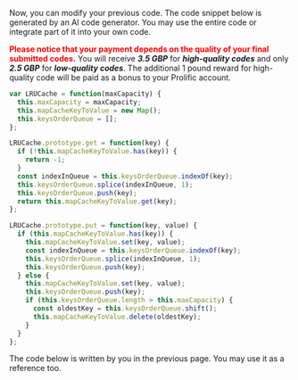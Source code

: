 Now, you can modify your previous code.  The code snippet below is generated by an AI code generator. You may use the entire code or integrate part of it into your own code. 



<span style="color: red;">**Please notice that your payment depends on the quality of your final submitted codes.**</span> You will receive ***3.5 GBP*** for ***high-quality codes*** and only ***2.5 GBP*** for ***low-quality codes***. The additional 1 pound reward for high-quality code will be paid as a bonus to your Prolific account.  

```javascript
var LRUCache = function(maxCapacity) {
  this.maxCapacity = maxCapacity;
  this.mapCacheKeyToValue = new Map(); 
  this.keysOrderQueue = []; 
};

LRUCache.prototype.get = function(key) {
  if (!this.mapCacheKeyToValue.has(key)) {
    return -1;
  }
  const indexInQueue = this.keysOrderQueue.indexOf(key);
  this.keysOrderQueue.splice(indexInQueue, 1);
  this.keysOrderQueue.push(key);
  return this.mapCacheKeyToValue.get(key);
};

LRUCache.prototype.put = function(key, value) {
  if (this.mapCacheKeyToValue.has(key)) {
    this.mapCacheKeyToValue.set(key, value);
    const indexInQueue = this.keysOrderQueue.indexOf(key);
    this.keysOrderQueue.splice(indexInQueue, 1);
    this.keysOrderQueue.push(key);
  } else {
    this.mapCacheKeyToValue.set(key, value);
    this.keysOrderQueue.push(key);
    if (this.keysOrderQueue.length > this.maxCapacity) {
      const oldestKey = this.keysOrderQueue.shift(); 
      this.mapCacheKeyToValue.delete(oldestKey);
    }
  }
};
```

The code below is written by you in the previous page. You may use it as a reference too. 